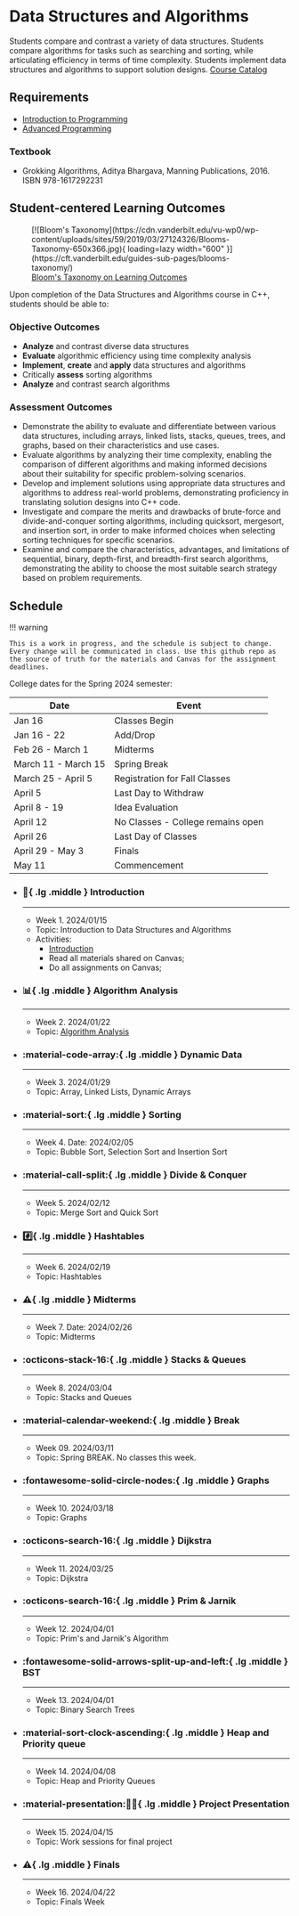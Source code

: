 # Data Structures and Algorithms

Students compare and contrast a variety of data structures. Students compare algorithms for tasks such as searching and sorting, while articulating efficiency in terms of time complexity. Students implement data structures and algorithms to support solution designs. [Course Catalog](https://catalog.champlain.edu/preview_course_nopop.php?catoid=52&coid=35746)

## Requirements

- [Introduction to Programming](../intro/README.md)
- [Advanced Programming](../advanced/README.md)

### Textbook

- Grokking Algorithms, Aditya Bhargava, Manning Publications, 2016. ISBN 978-1617292231

## Student-centered Learning Outcomes

<figure markdown>
  [![Bloom's Taxonomy](https://cdn.vanderbilt.edu/vu-wp0/wp-content/uploads/sites/59/2019/03/27124326/Blooms-Taxonomy-650x366.jpg){ loading=lazy width="600" }](https://cft.vanderbilt.edu/guides-sub-pages/blooms-taxonomy/)
  <figcaption><a href="https://cft.vanderbilt.edu/guides-sub-pages/blooms-taxonomy/">Bloom's Taxonomy on Learning Outcomes</a></figcaption>
</figure>


Upon completion of the Data Structures and Algorithms course in C++, students should be able to:

### Objective Outcomes

- **Analyze** and contrast diverse data structures
- **Evaluate** algorithmic efficiency using time complexity analysis
- **Implement**, **create** and **apply** data structures and algorithms
- Critically **assess** sorting algorithms
- **Analyze** and contrast search algorithms

### Assessment Outcomes

- Demonstrate the ability to evaluate and differentiate between various data structures, including arrays, linked lists, stacks, queues, trees, and graphs, based on their characteristics and use cases.
- Evaluate algorithms by analyzing their time complexity, enabling the comparison of different algorithms and making informed decisions about their suitability for specific problem-solving scenarios.
- Develop and implement solutions using appropriate data structures and algorithms to address real-world problems, demonstrating proficiency in translating solution designs into C++ code.
- Investigate and compare the merits and drawbacks of brute-force and divide-and-conquer sorting algorithms, including quicksort, mergesort, and insertion sort, in order to make informed choices when selecting sorting techniques for specific scenarios.
- Examine and compare the characteristics, advantages, and limitations of sequential, binary, depth-first, and breadth-first search algorithms, demonstrating the ability to choose the most suitable search strategy based on problem requirements.

## Schedule

!!! warning

    This is a work in progress, and the schedule is subject to change. Every change will be communicated in class. Use this github repo as the source of truth for the materials and Canvas for the assignment deadlines.

College dates for the Spring 2024 semester:

| Date                | Event                              |
|---------------------|------------------------------------|
| Jan 16              | Classes Begin                      |
| Jan 16 - 22         | Add/Drop                           |
| Feb 26 - March 1    | Midterms                           |
| March 11 - March 15 | Spring Break                       |
| March 25 - April 5  | Registration for Fall Classes      |
| April 5             | Last Day to Withdraw               |
| April 8 - 19        | Idea Evaluation                    |
| April 12            | No Classes - College remains open  |
| April 26            | Last Day of Classes                |
| April 29 - May 3    | Finals                             |
| May 11              | Commencement                       |

<div class="grid cards" markdown>

-   ### :beginner:{ .lg .middle } __Introduction__

    ---

    - Week 1. 2024/01/15
    - Topic: Introduction to Data Structures and Algorithms
    - Activities:
        - [Introduction](01-introduction/README.md)
        - Read all materials shared on Canvas;
        - Do all assignments on Canvas;

-   ### :bar_chart:{ .lg .middle } __Algorithm Analysis__

    ---

    - Week 2. 2024/01/22
    - Topic: [Algorithm Analysis](02-analysis/README.md)

-   ### :material-code-array:{ .lg .middle } __Dynamic Data__

    ---

    - Week 3. 2024/01/29
    - Topic: Array, Linked Lists, Dynamic Arrays

-   ### :material-sort:{ .lg .middle } __Sorting__
    
    ---

    - Week 4. Date: 2024/02/05
    - Topic: Bubble Sort, Selection Sort and Insertion Sort

-   ### :material-call-split:{ .lg .middle } __Divide & Conquer__

    ---

    - Week 5. 2024/02/12
    - Topic: Merge Sort and Quick Sort

-   ### :hash:{ .lg .middle } __Hashtables__

    ---

    - Week 6. 2024/02/19
    - Topic: Hashtables

-   ### :warning:{ .lg .middle } __Midterms__

    ---

    - Week 7. Date: 2024/02/26
    - Topic: Midterms

-   ### :octicons-stack-16:{ .lg .middle } __Stacks & Queues__

    ---

    - Week 8. 2024/03/04
    - Topic: Stacks and Queues

-   ### :material-calendar-weekend:{ .lg .middle } __Break__

    ---

    - Week 09. 2024/03/11
    - Topic: Spring BREAK. No classes this week.

-   ### :fontawesome-solid-circle-nodes:{ .lg .middle } __Graphs__

    ---

    - Week 10. 2024/03/18
    - Topic: Graphs

-   ### :octicons-search-16:{ .lg .middle } __Dijkstra__

    ---

    - Week 11. 2024/03/25
    - Topic: Dijkstra

-   ### :octicons-search-16:{ .lg .middle } __Prim & Jarnik__

    ---

    - Week 12. 2024/04/01
    - Topic: Prim's and Jarnik's Algorithm

-   ### :fontawesome-solid-arrows-split-up-and-left:{ .lg .middle } __BST__

    ---

    - Week 13. 2024/04/01
    - Topic: Binary Search Trees

-   ### :material-sort-clock-ascending:{ .lg .middle } __Heap and Priority queue__

    ---

    - Week 14. 2024/04/08
    - Topic: Heap and Priority Queues

-   ### :material-presentation::factory_worker:{ .lg .middle } __Project Presentation__

    ---

    - Week 15. 2024/04/15
    - Topic: Work sessions for final project

-   ### :warning:{ .lg .middle } __Finals__

    ---

    - Week 16. 2024/04/22
    - Topic: Finals Week

</div>
